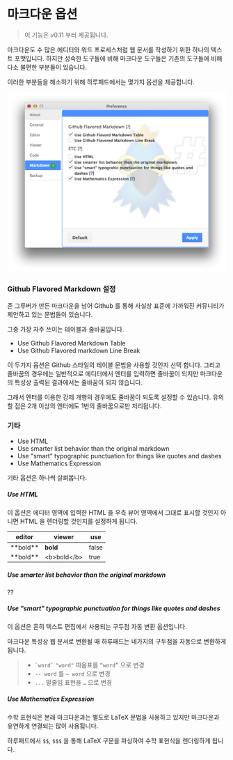 # 마크다운 옵션

> 이 기능은 v0.11 부터 제공됩니다.

마크다운도 수 많은 에디터와 워드 프로세스처럼 웹 문서를 작성하기 위한 하나의 텍스트 포맷입니다. 하지만 성숙한 도구들에 비해 마크다운 도구들은 기존의 도구들에 비해 다소 불편한 부분들이 있습니다.

이러한 부분들을 해소하기 위해 하루패드에서는 몇가지 옵션을 제공합니다.

![](./images/001.png)

### Github Flavored Markdown 설정

존 그루버가 만든 마크다운을 넘어 Github 를 통해 사실상 표준에 가까워진 커뮤니티가 제안하고 있는 문법들이 있습니다.

그중 가장 자주 쓰이는 테이블과 줄바꿈입니다.

* Use Github Flavored Markdown Table
* Use Github Flavored markdown Line Break

이 두가지 옵션은 Github 스타일의 테이블 문법을 사용할 것인지 선택 합니다. 그리고 줄바꿈의 경우에는 일반적으로 에디터에서 엔터를 입력하면 줄바꿈이 되지만 마크다운의 특성상 출력된 결과에서는 줄바꿈이 되지 않습니다.

그래서 엔터를 이용한 강제 개행의 경우에도 줄바꿈이 되도록 설정할 수 있습니다.
유의할 점은 2개 이상의 엔터에도 1번의 줄바꿈으로만 처리됩니다.

### 기타

* Use HTML
* Use smarter list behavior than the original markdown
* Use "smart" typographic punctuation for things like quotes and dashes
* Use Mathematics Expression

기타 옵션은 하나씩 살펴봅니다.

##### Use HTML 

이 옵션은 에디터 영역에 입력한 HTML 을 우측 뷰어 영역에서 그대로 표시할 것인지 아니면 HTML 을 렌더링할 것인지를 설정하게 됩니다.

| editor                 | viewer                              | use   |
|---------------------|---------------------------------|-------|
| \*\*bold\*\*         |  <b>bold</b>                     | false |
| \*\*bold\*\*         |  &lt;b&gt;bold&lt;/b&gt;   | true  |

##### Use smarter list behavior than the original markdown
??

##### Use "smart" typographic punctuation for things like quotes and dashes

이 옵션은 흔히 텍스트 편집에서 사용되는 구두점 자동 변환 옵션입니다.

마크다운 특성상 웹 문서로 변환될 때 하루패드는 네가지의 구두점을 자동으로 변환하게 됩니다.
 
> * <code>\`word\`</code> `"word"` 따옴표를 `“word”` 으로 변경
> * `-- word` 를 `— word` 으로 변경
> * `...` 말줄임 표현을 `…` 으로 변경


##### Use Mathematics Expression

수학 표현식은 본래 마크다운과는 별도로 LaTeX 문법을 사용하고 있지만 마크다운과 유연하게 연결되는 많이 사용됩니다.

하루패드에서 `$$`, `$$$` 을 통해 LaTeX 구문을 파싱하여 수학 표현식을 렌더링하게 됩니다. 